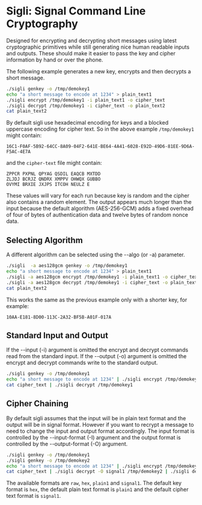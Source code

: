 # Sigli: Signal Command Line Cryptography

Designed for encrypting and decrypting short messages using
latest cryptographic primitives while still generating
nice human readable inputs and outputs. These should make it easier
to pass the key and cipher information by hand or over the phone.

The following example generates a new key, encrypts and
then decrypts a short message.
```bash
./sigli genkey -o /tmp/demokey1
echo "a short message to encode at 1234" > plain_text1
./sigli encrypt /tmp/demokey1 -i plain_text1 -o cipher_text
./sigli decrypt /tmp/demokey1 -i cipher_text -o plain_text2
cat plain_text2
```

By default sigli use hexadecimal encoding for keys and 
a blocked uppercase encoding for cipher text. So in the above
example `/tmp/demokey1` might contain:

```text
16C1-F0AF-5B92-64CC-8A09-04F2-641E-BE64-4A41-6028-E92D-49D6-81EE-9D6A-F5AC-4E7A
```

and the `cipher-text` file might contain:
```text
ZPPCR PXPNL QPYAG QSDIL EAQCB MXTDD
ZLJDJ BCRJZ QNDRX XMPPV OHWQX GUBBO
OVYMI BRXIE JXJPS ITCOH NEULZ E
```

These values will vary for each run because key is random and the cipher also 
contains a random element. The output appears much longer than the input
because the default algorithm (AES-256-GCM) adds a fixed overhead of four
 of bytes of authentication data and twelve bytes of random nonce data.
 
 ## Selecting Algorithm
 
 A different algorithm can be selected using the --algo (or -a) parameter.
 
 ```bash
./sigli  -a aes128gcm genkey -o /tmp/demokey1
 echo "a short message to encode at 1234" > plain_text1
 ./sigli -a aes128gcm encrypt /tmp/demokey1 -i plain_text1 -o cipher_text
 ./sigli -a aes128gcm decrypt /tmp/demokey1 -i cipher_text -o plain_text2
cat plain_text2
 ```
 This works the same as the previous example only with a shorter
 key, for example:
 
 
```text
10AA-E181-8D00-113C-2A32-BF5B-A01F-017A
```

## Standard Input and Output

If the --input (-i) argument is omitted the encrypt and decrypt commands
read from the standard input.
If the --output (-o) argument is omitted the encrypt and decrypt commands
write to the standard output.

 ```bash
./sigli genkey -o /tmp/demokey1
 echo "a short message to encode at 1234" | ./sigli encrypt /tmp/demokey1 > cipher_text
cat cipher_text | ./sigli decrypt /tmp/demokey1 
 ```
## Cipher Chaining

By default sigli assumes that the input will be in plain text format and the output
will be in signal format. However if you want to recrypt a message to need to change
the input and output format accordingly.
The input format is controlled by the --input-format (-I) argument and
the output format is controlled by the --output-format (-O) argument.

 ```bash
./sigli genkey -o /tmp/demokey1
./sigli genkey -o /tmp/demokey2
 echo "a short message to encode at 1234" | ./sigli encrypt /tmp/demokey1  | ./sigli encrypt -I signal1 /tmp/demokey2 > cipher_text
cat cipher_text | ./sigli decrypt -O signal1 /tmp/demokey2 | ./sigli decrypt /tmp/demokey1 
 ```
The available formats are `raw`, `hex`, `plain1` and `signal1`.
The default key format is `hex`, the default plain text format is `plain1` and 
the default cipher text format is `signal1`.


